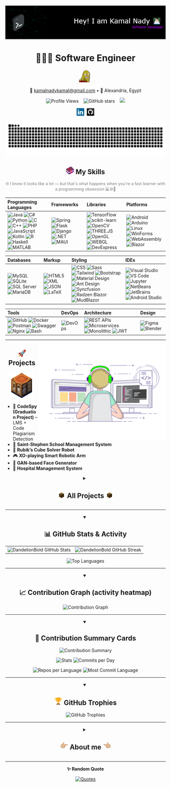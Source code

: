 [![Header](./github-header-image.png)](https://github.com/DandelionBold)
<!-- If you want the template Easy and fast to make, I generated it from https://leviarista.github.io/github-profile-header-generator/ -->

<!-- Centered Personal Info -->
<p align="center">
  <h1 align="center">🧑🏻‍💻 Software Engineer</h1>
  <div align="center">
    <img src="./gifs/xbox.gif" alt="Xbox Gaming" width="40">
  </div>
  <p align="center">
    📧 <a href="mailto:kamalnadykamal@gmail.com">kamalnadykamal@gmail.com</a> • 
    📍 Alexandria, Egypt
  </p>
  <!-- 👀 Profile Views -->
  <p align="center">
    <img src="https://komarev.com/ghpvc/?username=DandelionBold&label=Profile%20views&color=0e75b6&style=flat" alt="Profile Views" />
    &nbsp;&nbsp;
    <img src="https://img.shields.io/github/stars/DandelionBold?style=social" alt="GitHub stars" />
    &nbsp;&nbsp;
    <img src="https://img.shields.io/github/followers/DandelionBold?style=social" />
  </p>
  <!-- <h3 align="center">ℹ️ About Me (<a href="./Kamal%20Nady%20Kamal%20CV.pdf" target="_blank">View My CV</a>)</h1> -->
  <p align="center">
    <a href="https://www.linkedin.com/in/kamal-nady"><img src="./images/linkedin.svg" width="24"/></a>&nbsp;
    <a href="https://github.com/DandelionBold"><img src="./images/github.svg" width="24"/></a>
  </p>
</p>

<!-- GitHub Snake -->
<div align="center">
  <picture>
    <source media="(prefers-color-scheme: dark)" srcset="https://raw.githubusercontent.com/DandelionBold/DandelionBold/output/github-contribution-grid-snake-dark.svg">
    <source media="(prefers-color-scheme: light)" srcset="https://raw.githubusercontent.com/DandelionBold/DandelionBold/output/github-contribution-grid-snake.svg">
    <img alt="github contribution grid snake animation" src="https://raw.githubusercontent.com/DandelionBold/DandelionBold/output/github-contribution-grid-snake.svg">
  </picture>
</div>

<!-- Centered heading -->
<h2 align="center"><img src="./gifs/minecraft-enchanted-book.gif" width="25px"> My Skills</h2>

<p align="center" style="color: gray; font-size: 0.9em;">
  🤓 I know it looks like a lot — but that's what happens when you're a fast learner with a programming obsession 💻⚙️🚀
</p>

| **Programming Languages** | **Frameworks** | **Libraries** | **Platforms** |
| :------------------------ | :------------- | :------------ | :------------ |
| ![Java](https://img.shields.io/badge/Java-007396?logo=java&logoColor=white) ![C#](https://img.shields.io/badge/C%23-239120?logo=c-sharp&logoColor=white) ![Python](https://img.shields.io/badge/Python-3776AB?logo=python&logoColor=white) ![C](https://img.shields.io/badge/C-A8B9CC?logo=c&logoColor=black) ![C++](https://img.shields.io/badge/C++-00599C?logo=c%2B%2B&logoColor=white) ![PHP](https://img.shields.io/badge/PHP-777BB4?logo=php&logoColor=white) ![JavaScript](https://img.shields.io/badge/JavaScript-F7DF1E?logo=javascript&logoColor=black) ![Kotlin](https://img.shields.io/badge/Kotlin-7F52FF?logo=kotlin&logoColor=white) ![R](https://img.shields.io/badge/R-276DC3?logo=r&logoColor=white) ![Haskell](https://img.shields.io/badge/Haskell-5D4F85?logo=haskell&logoColor=white) ![MATLAB](https://img.shields.io/badge/MATLAB-0076A8?logo=MathWorks&logoColor=white) | ![Spring](https://img.shields.io/badge/Spring-6DB33F?logo=spring&logoColor=white) ![Flask](https://img.shields.io/badge/Flask-000000?logo=flask&logoColor=white) ![Django](https://img.shields.io/badge/Django-092E20?logo=django&logoColor=white) ![.NET](https://img.shields.io/badge/.NET-512BD4?logo=dotnet&logoColor=white) ![MAUI](https://img.shields.io/badge/MAUI.NET-512BD4?logo=dotnet&logoColor=white) | ![TensorFlow](https://img.shields.io/badge/TensorFlow-FF6F00?logo=tensorflow&logoColor=white) ![scikit-learn](https://img.shields.io/badge/scikit--learn-F7931E?logo=python&logoColor=white) ![OpenCV](https://img.shields.io/badge/OpenCV-5C3EE8?logo=opencv&logoColor=white) ![THREE.JS](https://img.shields.io/badge/THREE.JS-000000?logo=three.js&logoColor=white) ![OpenGL](https://img.shields.io/badge/OpenGL-5586A4?logo=opengl&logoColor=white) ![WEBGL](https://img.shields.io/badge/WebGL-000000?logo=webgl&logoColor=white) ![DevExpress](https://img.shields.io/badge/DevExpress-0096FF?logo=devexpress&logoColor=white) | ![Android](https://img.shields.io/badge/Android-3DDC84?logo=android&logoColor=white) ![Arduino](https://img.shields.io/badge/Arduino-00979D?logo=arduino&logoColor=white) ![Linux](https://img.shields.io/badge/Linux-FCC624?logo=linux&logoColor=black) ![WinForms](https://img.shields.io/badge/WinForms-5A2D81?logo=.net&logoColor=white) ![WebAssembly](https://img.shields.io/badge/WebAssembly-654FF0?logo=webassembly&logoColor=white) ![Blazor](https://img.shields.io/badge/Blazor-512BD4?logo=blazor&logoColor=white) |

| **Databases** | **Markup** | **Styling** | **IDEs** |
| :------------ | :--------- | :---------- | :------- |
| ![MySQL](https://img.shields.io/badge/MySQL-4479A1?logo=mysql&logoColor=white) ![SQLite](https://img.shields.io/badge/SQLite-003B57?logo=sqlite&logoColor=white) ![SQL Server](https://img.shields.io/badge/SQL%20Server-CC2927?logo=microsoftsqlserver&logoColor=white) ![MariaDB](https://img.shields.io/badge/MariaDB-003545?logo=mariadb&logoColor=white) | ![HTML5](https://img.shields.io/badge/HTML5-E34F26?logo=html5&logoColor=white) ![XML](https://img.shields.io/badge/XML-000000?logo=xml&logoColor=white) ![JSON](https://img.shields.io/badge/JSON-000000?logo=json&logoColor=white) ![LaTeX](https://img.shields.io/badge/LaTeX-008080?logo=latex&logoColor=white) | ![CSS](https://img.shields.io/badge/CSS-1572B6?logo=css3&logoColor=white) ![Sass](https://img.shields.io/badge/Sass-CC6699?logo=sass&logoColor=white) ![Tailwind](https://img.shields.io/badge/Tailwind-38B2AC?logo=tailwindcss&logoColor=white) ![Bootstrap](https://img.shields.io/badge/Bootstrap-563D7C?logo=bootstrap&logoColor=white) ![Material Design](https://img.shields.io/badge/Material%20Design-0081CB?logo=material-design&logoColor=white) ![Ant Design](https://img.shields.io/badge/Ant%20Design-0170FE?logo=ant-design&logoColor=white) ![Syncfusion](https://img.shields.io/badge/Syncfusion-00BDF6?logo=syncfusion&logoColor=white) ![Radzen Blazor](https://img.shields.io/badge/Radzen-Blazor-512BD4?logo=blazor&logoColor=white) ![MudBlazor](https://img.shields.io/badge/MudBlazor-512BD4?logo=blazor&logoColor=white) | ![Visual Studio](https://img.shields.io/badge/Visual%20Studio-5C2D91?logo=visual-studio&logoColor=white) ![VS Code](https://img.shields.io/badge/VS%20Code-007ACC?logo=visual-studio-code&logoColor=white) ![Jupyter](https://img.shields.io/badge/Jupyter-FF9A00?logo=jupyter&logoColor=white) ![NetBeans](https://img.shields.io/badge/NetBeans-1C6EAF?logo=netbeans&logoColor=white) ![JetBrains](https://img.shields.io/badge/JetBrains-000000?logo=jetbrains&logoColor=white) ![Android Studio](https://img.shields.io/badge/Android%20Studio-3DDC84?logo=android-studio&logoColor=white) |

| **Tools** | **DevOps** | **Architecture** | **Design** |
| :--------| :----------| :---------------- | :--------- |
| ![GitHub](https://img.shields.io/badge/GitHub-181717?logo=github&logoColor=white) ![Docker](https://img.shields.io/badge/Docker-2496ED?logo=docker&logoColor=white) ![Postman](https://img.shields.io/badge/Postman-FF6C37?logo=postman&logoColor=white) ![Swagger](https://img.shields.io/badge/Swagger-85EA2D?logo=swagger&logoColor=white) ![Nginx](https://img.shields.io/badge/Nginx-009639?logo=nginx&logoColor=white) ![Bash](https://img.shields.io/badge/Bash-4EAA25?logo=gnu-bash&logoColor=white) | ![DevOps](https://img.shields.io/badge/DevOps-007ACC?logo=azuredevops&logoColor=white) | ![REST APIs](https://img.shields.io/badge/REST%20APIs-4285F4?logo=swagger&logoColor=white) ![Microservices](https://img.shields.io/badge/Microservices-6DB33F?logo=docker&logoColor=white) ![Monolithic](https://img.shields.io/badge/Monolithic-333333?logo=server&logoColor=white) ![JWT](https://img.shields.io/badge/JWT-000?logo=jwt&logoColor=white) | ![Figma](https://img.shields.io/badge/Figma-F24E1E?logo=figma&logoColor=white) ![Blender](https://img.shields.io/badge/Blender-F5792A?logo=blender&logoColor=white) |

---

<!-- Image floats to the right -->
<img align="right" alt="Coding" width="400" src="./gifs/coding-animation.gif">

<!-- Centered heading -->
<h2 align="center"><img src="./gifs/rocket-emoji.gif" width="25px"> Projects</h2>

<div align="center">
  <img src="./gifs/minecraft-crafting-table.gif" alt="Minecraft Crafting Table" width="80">
</div>

- 🧠 **CodeSpy (Graduation Project)** – LMS + Code Plagiarism Detection  
- 🏫 **Saint-Stephen School Management System**  
- 🤖 **Rubik’s Cube Solver Robot**  
- 🎮 **XO-playing Smart Robotic Arm**  
- 🧠 **GAN-based Face Generator**  
- 🏥 **Hospital Management System**  


<details closed>
<summary align="center"><h2><img src="./gifs/minecraft-chest-opening.gif" width="25px"> All Projects <img src="./gifs/minecraft-chest-opening.gif" width="25px"></h2></summary>

<div align="center">
  <img src="./gifs/coding.gif" alt="Minecraft Chest Opening" width="100">
</div>

### 🧠 CodeSpy (Graduation Project)

- **Description**: LMS + Code Plagiarism Detection System
- **Technologies**: Java, Spring Boot, MySQL, Machine Learning
- **Features**: Student management, assignment submission, plagiarism detection
- **Status**: Completed

### 🏫 Saint-Stephen School Management System

- **Description**: Complete school administration system
- **Technologies**: C#, .NET, SQL Server, WinForms
- **Features**: Student records, grade management, attendance tracking
- **Status**: Completed

### 🤖 Rubik's Cube Solver Robot

- **Description**: AI-powered robotic solution for Rubik's cube
- **Technologies**: Python, OpenCV, Arduino, Computer Vision
- **Features**: Image recognition, solving algorithm, robotic control
- **Status**: Completed

### 🎮 XO-playing Smart Robotic Arm

- **Description**: Robotic arm that plays Tic-Tac-Toe
- **Technologies**: C++, Arduino, Machine Learning
- **Features**: Game logic, robotic movement, AI opponent
- **Status**: Completed

### 🧠 GAN-based Face Generator

- **Description**: Generative Adversarial Network for face synthesis
- **Technologies**: Python, TensorFlow, Deep Learning
- **Features**: Face generation, style transfer, neural networks
- **Status**: Completed

### 💰 Customer Bank Simulation

- **Description**: Banking system simulation with transactions
- **Technologies**: Java, OOP principles, File I/O
- **Features**: Account management, transactions, reporting
- **Status**: Completed

### 🏥 Hospital Management System

- **Description**: Healthcare facility management system
- **Technologies**: C#, .NET, SQL Server
- **Features**: Patient records, appointment scheduling, billing
- **Status**: Completed

### 🩸 Blood Donation GUI

- **Description**: Blood donation management interface
- **Technologies**: Java, Swing, Database integration
- **Features**: Donor registration, blood type tracking, inventory
- **Status**: Completed


<div align="center">
  <h2><img src="./gifs/rocket-emoji.gif" width="25px"> Upcoming Projects</h2>
  <img src="./gifs/rocket-league-ball.gif" alt="Rocket League Ball Loading" width="120">
  <br>
  <p style="color: #888; font-style: italic; margin-top: 10px;">
    <img src="./gifs/target-emoji.gif" width="15px"> More exciting projects coming soon...
  </p>
</div>

</details>



<hr>


<details open>
<summary align="center"><h2>📊 GitHub Stats & Activity</h2></summary>
  
<div align="center">
  
  <!-- Stats + Streak (side-by-side) -->
  <table>
    <tr>
      <td>
        <img
          src="https://github-readme-stats.vercel.app/api?username=DandelionBold&show_icons=true&hide_border=true&title_color=f65ee0&icon_color=1495ff&text_color=0CFFD2&bg_color=0c002e"
          alt="DandelionBold GitHub Stats"
          height="155"
        />
      </td>
      <td>
        <img
          src="https://github-readme-streak-stats.herokuapp.com?user=DandelionBold&hide_border=true&ring=f65ee0&sideNums=f65ee0&stroke=1495ff&background=0c002e&sideLabels=0CFFD2&dates=1495ff&fire=1495ff&currStreakLabel=0CFFD2&currStreakNum=0CFFD2"
          alt="DandelionBold GitHub Streak"
          height="155"
        />
      </td>
    </tr>
  </table>



  <!-- Top Languages -->
  <!--
    Most Used Languages = based on file sizes.
    Top Languages by Repo = based on repo count.
  -->
  <img
    src="https://github-readme-stats.vercel.app/api/top-langs/?username=DandelionBold&layout=compact&hide_border=true&bg_color=0c002e&title_color=f65ee0&text_color=0CFFD2&icon_color=1495ff&langs_count=10"
    alt="Top Languages"
  />

</div>
<hr>
</details>

<details open>
<summary align="center"><h2>📈 Contribution Graph (activity heatmap)</h2></summary>
  
<div align="center">
  <p align="center">
    <img
      src="https://github-readme-activity-graph.vercel.app/graph?username=DandelionBold&bg_color=0c002e&color=0CFFD2&line=f65ee0&point=1495ff&area=true&hide_border=true"
      alt="Contribution Graph"
    />
  </p>
</div>
<hr>
</details>

<details open>
<summary align="center"><h2>🧾 Contribution Summary Cards</h2></summary>
  
<div align="center">
  <!-- Note: this generator doesn't accept per-color hex params; using closest theme -->
  <p align="center">
    <img src="https://github-profile-summary-cards.vercel.app/api/cards/profile-details?username=DandelionBold&theme=tokyonight" alt="Contribution Summary" />
  </p>
  <p align="center">
    <img src="https://github-profile-summary-cards.vercel.app/api/cards/stats?username=DandelionBold&theme=tokyonight" alt="Stats" />
    <img src="https://github-profile-summary-cards.vercel.app/api/cards/productive-time?username=DandelionBold&theme=tokyonight&utcOffset=8" alt="Commits per Day" />
  </p>
  <p align="center">
    <img src="https://github-profile-summary-cards.vercel.app/api/cards/repos-per-language?username=DandelionBold&theme=tokyonight" alt="Repos per Language" />
    <img src="https://github-profile-summary-cards.vercel.app/api/cards/most-commit-language?username=DandelionBold&theme=tokyonight" alt="Most Commit Language" />
  </p>
</div>
<hr>
</details>

<details open>
<summary align="center"><h2><img src="./gifs/trophy-emoji.gif" width="25px"> GitHub Trophies</h2></summary>
  
<div align="center">

  <!-- Note: trophies also doesn't support custom hex; 'dracula' is the closest look -->
  <p align="center">
    <img src="https://github-profile-trophy.vercel.app/?username=DandelionBold&theme=dracula&margin-w=15&margin-h=15" alt="GitHub Trophies" />
  </p>
</div>
<hr>
</details>

<details closed>
<summary align="center"><h2><img src="./gifs/pointing-left-emoji.gif" width="25px"> About me <img src="./gifs/pointing-right-emoji.gif" width="25px"></h2></summary>

<div align="center">
  <img src="./gifs/minecraft-enchanting-table.gif" alt="Minecraft Enchanting Table" width="100">
</div>

```python
from life import HardcoreMode
import os  # obviously secure, right? 😅
from dotenv import load_dotenv  # even more secure!

# Load the ultra-secret life credentials
load_dotenv()

class Life(Creativity):
    """
    A creative representation of my life profile.
    Everything here is driven by a programming obsession.
    """
    def __init__(self):
        # 🧍‍♂️ Personal Identity
        self.pronouns = "he/him"
        self.name = "Kamal Nady"
        self.locatedIn = "Alexandria, Egypt"
        self.job = "Software Engineer"
        self.education = "Bachelor of Computer Science, AAST (2019–2023)"
        self.company = "IronLabs"

        # Ultra-sensitive top-secret life password (shh 🤫)
        self.password = os.getenv("KAMAL_SUPER_SECRET_PASSWORD", "1234")  # default for me 😉

        # 🧠 Technical DNA
        self.skills = {
            "programmingLanguages": [
                "Java", "C#", "Python", "C", "C++", "PHP",
                "JavaScript", "Kotlin", "R", "Haskell", "MATLAB"
            ],
            "frameworks": [
                "Spring", "Flask", "Django", ".NET", "MAUI"
            ],
            "libraries": [
                "TensorFlow", "scikit-learn", "OpenCV", "THREE.JS", "OpenGL", "WEBGL", "DevExpress"
            ],
            "platforms": [
                "Android", "Arduino", "Linux", "WinForms", "WebAssembly", "Blazor"
            ],
            "databases": [
                "MySQL", "SQLite", "SQL Server", "MariaDB"
            ],
            "markup": [
                "HTML5", "XML", "JSON", "LaTeX"
            ],
            "styling": [
                "CSS", "Sass", "Tailwind", "Bootstrap", "Material Design",
                "Ant Design", "Syncfusion", "Radzen Blazor", "MudBlazor"
            ],
            "tools": [
                "Git", "Docker", "Nginx", "Postman", "Swagger",
                "Visual Studio", "VS Code", "Jupyter", "NetBeans", "JetBrains",
                "Android Studio", "GitHub"
            ],
            "devOps": [
                "DevOps"
            ]
        }

        # 🏛️ How my brain organizes code
        self.architecture = {
            "frontEnd": "Modern Web Interfaces",
            "backEnd": ["microservices", "monolithic"],
            "databases": ["Relational", "NoSQL", "In-memory"]
        }

        # 📜 The lore
        self.pastExperiences = [
            "IronLabs (2023–2024): Led development, maintenance, and ERP customization",
            "App Soft (2021–2022): Trained as a software developer in .NET MVC",
            "AAST Competitive Programming Contest (2020): Achieved 32nd place"
        ]

        # 🎯 What keeps me up at night (in a good way)
        self.fieldsOfInterests = [
            "Competitive Programming", "Software Architecture", "Machine Learning", "IoT", "Robotics"
        ]

        # 🧠 Where the knowledge lives
        self.technicalBackground = [
            "Bachelor in Computer Science with a minor in Software Engineering"
        ]

# Totally not running in production 😅
if __name__ == '__main__':
    profile = Life()
    print(f"Logging in with password: {profile.password} (definitely not hardcoded)") 
```

</details>

<hr>

<div align="center">
  <p align="center"><b>✨ Random Quote</b></p>
  <a href="https://github.com/piyushsuthar/github-readme-quotes">
    <img alt="Quotes" src="https://quotes-github-readme.vercel.app/api?type=horizontal&theme=dark&animation=grow_out_in&quoteCategory=programming?border=true">
  </a>
</div>


